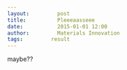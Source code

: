 ```yaml
---
layout:     	post
title:      	Pleeeaasseee
date:       	2015-01-01 12:00
author:     	Materials Innovation
tags:         result
---
```



maybe??